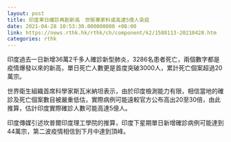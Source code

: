 ```yaml
---
layout: post
title: 印度單日確診再創新高　世衛專家料或高達5億人染疫
date: 2021-04-28 10:53:30.000000000 +08:00
link: https://news.rthk.hk/rthk/ch/component/k2/1588113-20210428.htm
categories: rthk
---
```


印度過去一日新增36萬2千多人確診新型肺炎，3286名患者死亡，兩個數字都是疫情爆發以來的新高，單日死亡人數更是首度突破3000人，累計死亡個案超過20萬宗。

世界衛生組織首席科學家斯瓦米納坦表示，由於印度檢測能力有限，相信當地的確診及死亡個案數目被嚴重低估，實際病例可能遠較官方公布高出20至30倍，由此推算，估計印度實際確診人數可能高達5億人。

印度傳媒引述坎普爾印度理工學院的推算，印度下星期單日新增確診病例可能達到44萬宗，第二波疫情相信到下月中達到頂峰。
